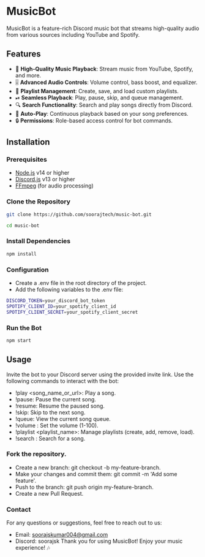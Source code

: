 # MusicBot

MusicBot is a feature-rich Discord music bot that streams high-quality audio from various sources including YouTube and Spotify.

## Features

- 🎵 **High-Quality Music Playback**: Stream music from YouTube, Spotify, and more.
- 🎚 **Advanced Audio Controls**: Volume control, bass boost, and equalizer.
- 📃 **Playlist Management**: Create, save, and load custom playlists.
- ⏯ **Seamless Playback**: Play, pause, skip, and queue management.
- 🔍 **Search Functionality**: Search and play songs directly from Discord.
- 🔄 **Auto-Play**: Continuous playback based on your song preferences.
- 🔒 **Permissions**: Role-based access control for bot commands.

## Installation

### Prerequisites

- [Node.js](https://nodejs.org/) v14 or higher
- [Discord.js](https://discord.js.org/) v13 or higher
- [FFmpeg](https://ffmpeg.org/download.html) (for audio processing)

### Clone the Repository

```bash
git clone https://github.com/soorajtech/music-bot.git
```
``` bash
cd music-bot
```

### Install Dependencies
```bash
npm install
```
### Configuration
- Create a .env file in the root directory of the project.
- Add the following variables to the .env file:
```bash
DISCORD_TOKEN=your_discord_bot_token
SPOTIFY_CLIENT_ID=your_spotify_client_id
SPOTIFY_CLIENT_SECRET=your_spotify_client_secret
```
### Run the Bot
```bash
npm start
```

## Usage
Invite the bot to your Discord server using the provided invite link. Use the following commands to interact with the bot:

- !play <song_name_or_url>: Play a song.
- !pause: Pause the current song.
- !resume: Resume the paused song.
- !skip: Skip to the next song.
- !queue: View the current song queue.
- !volume <value>: Set the volume (1-100).
- !playlist <action> <playlist_name>: Manage playlists (create, add, remove, load).
- !search <query>: Search for a song.

### Fork the repository.
- Create a new branch: git checkout -b my-feature-branch.
- Make your changes and commit them: git commit -m 'Add some feature'.
- Push to the branch: git push origin my-feature-branch.
- Create a new Pull Request.

### Contact
For any questions or suggestions, feel free to reach out to us:

- Email: soorajskumar004@gmail.com
- Discord: soorajsk
Thank you for using MusicBot! Enjoy your music experience! 🎶
